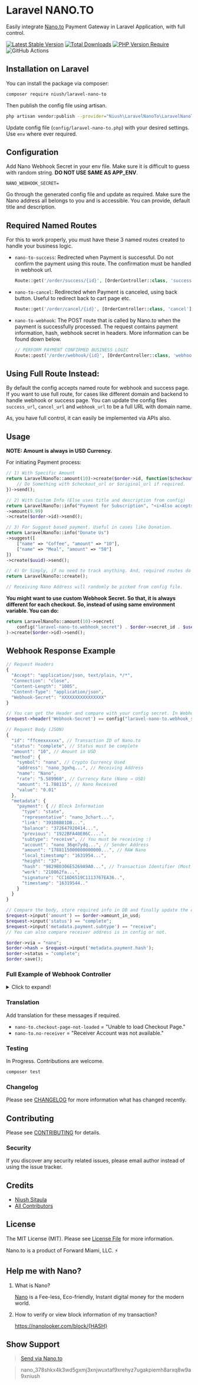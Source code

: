 # Laravel NANO.TO

Easily integrate [Nano.to](https://nano.to/) Payment Gateway in Laravel Application, with full control.

[![Latest Stable Version](http://poser.pugx.org/niush/laravel-nano-to/v)](https://packagist.org/packages/niush/laravel-nano-to)
[![Total Downloads](http://poser.pugx.org/niush/laravel-nano-to/downloads)](https://packagist.org/packages/niush/laravel-nano-to)
[![PHP Version Require](http://poser.pugx.org/niush/laravel-nano-to/require/php)](https://packagist.org/packages/niush/laravel-nano-to)
![GitHub Actions](https://github.com/niush/laravel-nano-to/actions/workflows/main.yml/badge.svg)

## Installation on Laravel

You can install the package via composer:

```bash
composer require niush/laravel-nano-to
```

Then publish the config file using artisan.
```bash
php artisan vendor:publish --provider="Niush\LaravelNanoTo\LaravelNanoToServiceProvider"
```

Update config file (``config/laravel-nano-to.php``) with your desired settings. Use ``env`` where ever required.

## Configuration
Add Nano Webhook Secret in your env file. Make sure it is difficult to guess with random string. **DO NOT USE SAME AS APP_ENV**.
```
NANO_WEBHOOK_SECRET=
```

Go through the generated config file and update as required. Make sure the Nano address all belongs to you and is accessible. You can provide, default title and description.

## Required Named Routes
For this to work properly, you must have these 3 named routes created to handle your business logic.
- `nano-to-success`: Redirected when Payment is successful. Do not confirm the payment using this route. The confirmation must be handled in webhook url.
    ```php
    Route::get('/order/success/{id}', [OrderController::class, 'success'])->name('nano-to-success'); // E.g. Shows a static order success page.
    ```

- `nano-to-cancel`: Redirected when Payment is canceled, using back button. Useful to redirect back to cart page etc.
    ```php
    Route::get('/order/cancel/{id}', [OrderController::class, 'cancel'])->name('nano-to-cancel'); // E.g. Redirects back to Cart Page
    ```

- `nano-to-webhook`: The POST route that is called by Nano.to when the payment is successfully processed. The request contains payment information, hash, webhook secret in headers. More information can be found down below.
    ```php
    // PERFORM PAYMENT CONFIRMED BUSINESS LOGIC
    Route::post('/order/webhook/{id}', [OrderController::class, 'webhook'])->name('nano-to-webhook');
    ```

## Using Full Route Instead:
By default the config accepts named route for webhook and success page. If you want to use full route, for cases like different domain and backend to handle webhook or success page. You can update the config files `success_url`, `cancel_url` and `webhook_url` to be a full URL with domain name.

As, you have full control, it can easily be implemented via APIs also.

## Usage
**NOTE: Amount is always in USD Currency.**

For initiating Payment process: 

```php
// 1) With Specific Amount
return LaravelNanoTo::amount(10)->create($order->id, function($checkout_url, $original_url) {
    // Do Something with $checkout_url or $original_url if required.
})->send();

// 2) With Custom Info (Else uses title and description from config)
return LaravelNanoTo::info("Payment for Subscription", "<i>Also accepts HTML</i>")
->amount(9.99)
->create($order->id)->send();

// 3) For Suggest based payment. Useful in cases like Donation.
return LaravelNanoTo::info("Donate Us")
->suggest([
    ["name" => "Coffee", "amount" => "10"],
    ["name" => "Meal", "amount" => "50"] 
])
->create($uuid)->send();

// 4) Or Simply, if no need to track anything. And, required routes do not need {id} param.
return LaravelNanoTo::create();

// Receiving Nano Address will randomly be picked from config file.
```

**You might want to use custom Webhook Secret. So that, it is always different for each checkout. So, instead of using same environment variable. You can do:**
```php
return LaravelNanoTo::amount(10)->secret(
    config("laravel-nano-to.webhook_secret") . $order->secret_id . $user->id
)->create($order->id)->send();
```


## Webhook Response Example
```js
// Request Headers
{
  "Accept": "application/json, text/plain, */*",
  "Connection": "close",
  "Content-Length": "1005",
  "Content-Type": "application/json",
  "Webhook-Secret": "XXXXXXXXXXXXXXXX"
}
```
```php
// You can get the Header and compare with your config secret. In Webhook Controller:
$request->header('Webhook-Secret') == config("laravel-nano-to.webhook_secret") // Valid
```

```js
// Request Body (JSON)
{
  "id": "ffceexxxxxx", // Transaction ID of Nano.to
  "status": "complete", // Status must be complete
  "amount": "10", // Amount in USD
  "method": {
    "symbol": "nano", // Crypto Currency Used
    "address": "nano_3gxhq...", // Receiving Address
    "name": "Nano",
    "rate": "5.589960", // Currency Rate (Nano → USD)
    "amount": "1.788115", // Nano Received
    "value": "0.01"
  },
  "metadata": {
    "payment": { // Block Information
      "type": "state",
      "representative": "nano_3chart...",
      "link": "391D8B81DB...",
      "balance": "372647920414...",
      "previous": "1922BFA40E86C....",
      "subtype": "receive", // You must be receiving :)
      "account": "nano_36qn7ydq...", // Sender Address
      "amount": "1788115000000000000...", // RAW Nano
      "local_timestamp": "1631954...",
      "height": "37",
      "hash": "9829B0306E5269A9A0...", // Transaction Identifier (Most important piece to store.)
      "work": "210862fa...",
      "signature": "CC16D6519C1113767EA36..",
      "timestamp": "16319544.."
    }
  }
}
```
```php
// Compare the body, store required info in DB and finally update the order status. In Webhook Controller.
$request->input('amount') == $order->amount_in_usd;
$request->input('status') == "complete";
$request->input('metadata.payment.subtype') == "receive";
// You can also compare receiver address is in config or not.

$order->via = "nano";
$order->hash = $request->input('metadata.payment.hash');
$order->status = "complete";
$order-save();
```

### Full Example of Webhook Controller
<details>
  <summary>Click to expand!</summary>
  
```php
public function webhook(Request $request, Order $order) {
    if($request->header('Webhook-Secret') != config("laravel-nano-to.webhook_secret")) {
        $order->status = "failed"; // Webhook Secret is MALFORMED
        $order->remarks = "Payment Verification Malformed";
    }
    else {
        if(
            $request->input('amount') == $order->amount_in_usd &&
            $request->input('status') == "complete" &&
            $request->input('metadata.payment.subtype') == "receive" &&
            $request->input('metadata.payment.hash')
        ) {
            $order->status = "complete";
            $order->hash = $request->input('metadata.payment.hash');
            $order->remarks = "Payment Complete from Address: " . $request->input('metadata.payment.account') . " , with Amount: " . $request->input('method.amount');
            $order->save();
        }
        else {
            $order->status = "failed"; // Payment Amount is not correct or not complete etc.
            $order->remarks = "Payment Was Not Fully Completed";
        }
    }

    $order->save();

    return ["success" => true];
}
```
</details>

### Translation
Add translation for these messages if required.
- `nano-to.checkout-page-not-loaded` = "Unable to load Checkout Page."
- `nano-to.no-receiver` = "Receiver Account was not available."


### Testing
In Progress. Contributions are welcome.
```bash
composer test
```

### Changelog

Please see [CHANGELOG](CHANGELOG.md) for more information what has changed recently.

## Contributing

Please see [CONTRIBUTING](CONTRIBUTING.md) for details.

### Security

If you discover any security related issues, please email author instead of using the issue tracker.

## Credits

-   [Niush Sitaula](https://github.com/Niush)
-   [All Contributors](https://github.com/niush/laravel-nano-to/graphs/contributors)

## License

The MIT License (MIT). Please see [License File](LICENSE.md) for more information.

Nano.to is a product of Forward Miami, LLC. ⚡

## Help me with Nano?
1) What is Nano?

    [Nano](https://nano.org/) is a Fee-less, Eco-friendly, Instant digital money for the modern world.
1) How to verify or view block information of my transaction?

    https://nanolooker.com/block/{HASH}

## Show Support
> [Send via Nano.to](https://nano.to/nano_378shkx4k3wd5gxmj3xnjwuxtaf9xrehyz7ugakpiemh8arxq8w9a9xniush?title=Support%20Niush%20with%20NANO&cancel_url=http://www.nooooooooooooooo.com/nooo.mp3)

> nano_378shkx4k3wd5gxmj3xnjwuxtaf9xrehyz7ugakpiemh8arxq8w9a9xniush
